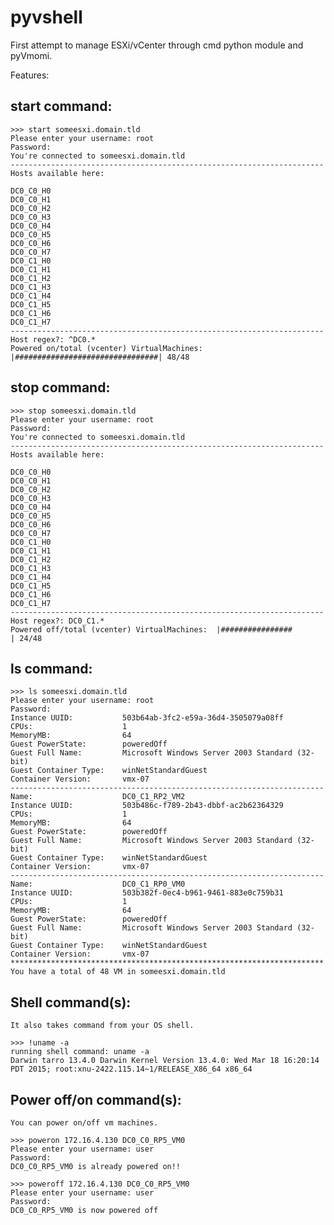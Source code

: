 # pyvshell

First attempt to manage ESXi/vCenter through cmd python module and pyVmomi. 

Features:

## start command:

    >>> start someesxi.domain.tld
    Please enter your username: root
    Password:
    You're connected to someesxi.domain.tld
    ----------------------------------------------------------------------
    Hosts available here:

    DC0_C0_H0
    DC0_C0_H1
    DC0_C0_H2
    DC0_C0_H3
    DC0_C0_H4
    DC0_C0_H5
    DC0_C0_H6
    DC0_C0_H7
    DC0_C1_H0
    DC0_C1_H1
    DC0_C1_H2
    DC0_C1_H3
    DC0_C1_H4
    DC0_C1_H5
    DC0_C1_H6
    DC0_C1_H7
    ----------------------------------------------------------------------
    Host regex?: ^DC0.*
    Powered on/total (vcenter) VirtualMachines:  |################################| 48/48

## stop command:

    >>> stop someesxi.domain.tld
    Please enter your username: root
    Password:
    You're connected to someesxi.domain.tld
    ----------------------------------------------------------------------
    Hosts available here:

    DC0_C0_H0
    DC0_C0_H1
    DC0_C0_H2
    DC0_C0_H3
    DC0_C0_H4
    DC0_C0_H5
    DC0_C0_H6
    DC0_C0_H7
    DC0_C1_H0
    DC0_C1_H1
    DC0_C1_H2
    DC0_C1_H3
    DC0_C1_H4
    DC0_C1_H5
    DC0_C1_H6
    DC0_C1_H7
    ----------------------------------------------------------------------
    Host regex?: DC0_C1.*
    Powered off/total (vcenter) VirtualMachines:  |################                | 24/48

## ls command:

    >>> ls someesxi.domain.tld
    Please enter your username: root
    Password:
    Instance UUID:           503b64ab-3fc2-e59a-36d4-3505079a08ff
    CPUs:                    1
    MemoryMB:                64
    Guest PowerState:        poweredOff
    Guest Full Name:         Microsoft Windows Server 2003 Standard (32-bit)
    Guest Container Type:    winNetStandardGuest
    Container Version:       vmx-07
    ----------------------------------------------------------------------
    Name:                    DC0_C1_RP2_VM2
    Instance UUID:           503b486c-f789-2b43-dbbf-ac2b62364329
    CPUs:                    1
    MemoryMB:                64
    Guest PowerState:        poweredOff
    Guest Full Name:         Microsoft Windows Server 2003 Standard (32-bit)
    Guest Container Type:    winNetStandardGuest
    Container Version:       vmx-07
    ----------------------------------------------------------------------
    Name:                    DC0_C1_RP0_VM0
    Instance UUID:           503b382f-0ec4-b961-9461-883e0c759b31
    CPUs:                    1
    MemoryMB:                64
    Guest PowerState:        poweredOff
    Guest Full Name:         Microsoft Windows Server 2003 Standard (32-bit)
    Guest Container Type:    winNetStandardGuest
    Container Version:       vmx-07
    **********************************************************************
    You have a total of 48 VM in someesxi.domain.tld

## Shell command(s):

    It also takes command from your OS shell.

    >>> !uname -a
    running shell command: uname -a
    Darwin tarro 13.4.0 Darwin Kernel Version 13.4.0: Wed Mar 18 16:20:14 PDT 2015; root:xnu-2422.115.14~1/RELEASE_X86_64 x86_64


## Power off/on command(s):

    You can power on/off vm machines.

    >>> poweron 172.16.4.130 DC0_C0_RP5_VM0
    Please enter your username: user
    Password:
    DC0_C0_RP5_VM0 is already powered on!!

    >>> poweroff 172.16.4.130 DC0_C0_RP5_VM0
    Please enter your username: user
    Password:
    DC0_C0_RP5_VM0 is now powered off
